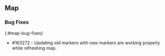 ## Map

### Bug Fixes
{:#map-bug-fixes}
 
* \#163272  - Updating old markers with new markers are working properly while refreshing map.
 
 